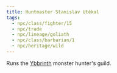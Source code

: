 ```yaml
---
title: Huntmaster Stanislav Utěkal
tags:
  - npc/class/fighter/15
  - npc/trade
  - npc/lineage/goliath
  - npc/class/barbarian/1
  - npc/heritage/wild
---
```


Runs the [Ybbrinth](../../../../../../place/state/wounded-coast/arsleaf/ybbrinth.md) monster hunter's guild.
